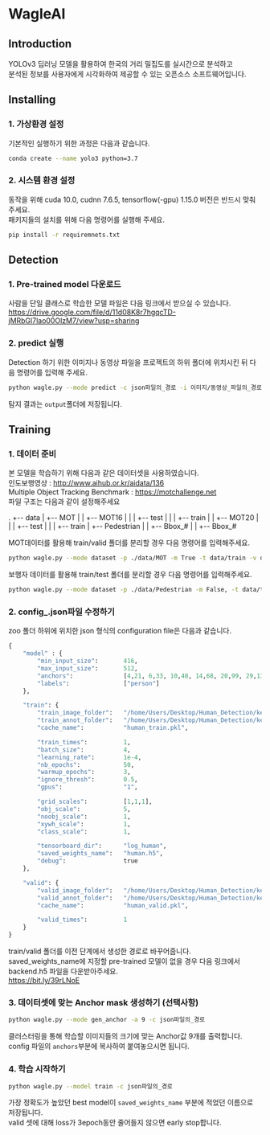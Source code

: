 # WagleAI

## Introduction
YOLOv3 딥러닝 모델을 활용하여 한국의 거리 밀집도를 실시간으로 분석하고  
분석된 정보를 사용자에게 시각화하여 제공할 수 있는 오픈소스 소프트웨어입니다.

## Installing
### 1. 가상환경 설정
기본적인 실행하기 위한 과정은 다음과 같습니다.
```bash
conda create --name yolo3 python=3.7
```
### 2. 시스템 환경 설정
동작을 위해 cuda 10.0, cudnn 7.6.5, tensorflow(-gpu) 1.15.0 버전은 반드시 맞춰주세요.  
패키지들의 설치를 위해 다음 명령어를 실행해 주세요.
```bash
pip install -r requiremnets.txt
```

## Detection
### 1. Pre-trained model 다운로드
사람을 단일 클래스로 학습한 모델 파일은 다음 링크에서 받으실 수 있습니다.  
<a>https://drive.google.com/file/d/11d08K8r7hgqcTD-jMRbGl7lao00OlzM7/view?usp=sharing</a>  
### 2. predict 실행
Detection 하기 위한 이미지나 동영상 파일을 프로젝트의 하위 폴더에 위치시킨 뒤 다음 명령어를 입력해 주세요.
```bash
python wagle.py --mode predict -c json파일의_경로 -i 이미지/동영상_파일의_경로
```
탐지 결과는 ```output```폴더에 저장됩니다.

## Training
### 1. 데이터 준비
본 모델을 학습하기 위해 다음과 같은 데이터셋을 사용하였습니다.  
	인도보행영상 : http://www.aihub.or.kr/aidata/136  
	Multiple Object Tracking Benchmark : https://motchallenge.net  
파일 구조는 다음과 같이 설정해주세요

.
+-- data
|   +-- MOT
|   |   +-- MOT16
|   |   |   +-- test
|   |   |   +-- train
|   |   +-- MOT20
|   |   |   +-- test
|   |   |   +-- train
|   +-- Pedestrian
|   |   +-- Bbox_#
|   |   +-- Bbox_#

MOT데이터를 활용해 train/valid 폴더를 분리할 경우 다음 명령어를 입력해주세요.
```bash
python wagle.py --mode dataset -p ./data/MOT -m True -t data/train -v data/valid
```
보행자 데이터를 활용해 train/test 폴더를 분리할 경우 다음 명령어를 입력해주세요.
```bash
python wagle.py --mode dataset -p ./data/Pedestrian -m False, -t data/train -v data/valid
```
### 2. config_.json파일 수정하기
zoo 폴더 하위에 위치한 json 형식의 configuration file은 다음과 같습니다.
```python
{
    "model" : {
        "min_input_size":       416,
        "max_input_size":       512,
        "anchors":              [4,21, 6,33, 10,48, 14,68, 20,99, 29,132, 38,191, 56,242, 87,324],
        "labels":               ["person"]
    },

    "train": {
        "train_image_folder":   "/home/Users/Desktop/Human_Detection/keras-yolov3-master/data/train/image/",
        "train_annot_folder":   "/home/Users/Desktop/Human_Detection/keras-yolov3-master/data/train/annot/",
        "cache_name":           "human_train.pkl",

        "train_times":          1,
        "batch_size":           4,
        "learning_rate":        1e-4,
        "nb_epochs":            50,
        "warmup_epochs":        3,
        "ignore_thresh":        0.5,
        "gpus":                 "1",

        "grid_scales":          [1,1,1],
        "obj_scale":            5,
        "noobj_scale":          1,
        "xywh_scale":           1,
        "class_scale":          1,

        "tensorboard_dir":      "log_human",
        "saved_weights_name":   "human.h5",
        "debug":                true
    },

    "valid": {
        "valid_image_folder":   "/home/Users/Desktop/Human_Detection/keras-yolov3-master/data/valid/image/",
        "valid_annot_folder":   "/home/Users/Desktop/Human_Detection/keras-yolov3-master/data/valid/annot/",
        "cache_name":           "human_valid.pkl",

        "valid_times":          1
    }
}
```
train/valid 폴더를 이전 단계에서 생성한 경로로 바꾸어줍니다.
saved_weights_name에 지정할 pre-trained 모델이 없을 경우 다음 링크에서 backend.h5 파일을 다운받아주세요.  
https://bit.ly/39rLNoE  

### 3. 데이터셋에 맞는 Anchor mask 생성하기 (선택사항)
```bash
python wagle.py --mode gen_anchor -a 9 -c json파일의_경로
```
클러스터링을 통해 학습할 이미지들의 크기에 맞는 Anchor값 9개를 출력합니다.  
config 파일의 ```anchors```부분에 복사하여 붙여놓으시면 됩니다.

### 4. 학습 시작하기
```bash
python wagle.py --model train -c json파일의_경로
```
가장 정확도가 높았던 best model이 ```saved_weights_name``` 부분에 적었던 이름으로 저장됩니다.  
valid 셋에 대해 loss가 3epoch동안 줄어들지 않으면 early stop합니다.


